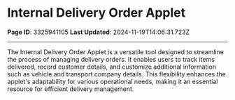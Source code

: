 # Internal Delivery Order Applet

**Page ID**: 3325941105
**Last Updated**: 2024-11-19T14:06:31.723Z

---

The Internal Delivery Order Applet is a versatile tool designed to streamline the process of managing delivery orders. It enables users to track items delivered, record customer details, and customize additional information such as vehicle and transport company details. This flexibility enhances the applet's adaptability for various operational needs, making it an essential resource for efficient delivery management.

